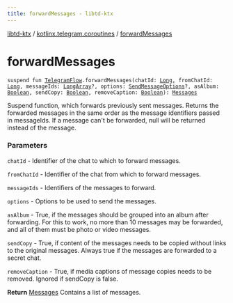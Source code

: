 ```yaml
---
title: forwardMessages - libtd-ktx
---
```


[libtd-ktx](../index.html) / [kotlinx.telegram.coroutines](index.html) / [forwardMessages](./forward-messages.html)

# forwardMessages

`suspend fun `[`TelegramFlow`](../kotlinx.telegram.core/-telegram-flow/index.html)`.forwardMessages(chatId: `[`Long`](https://kotlinlang.org/api/latest/jvm/stdlib/kotlin/-long/index.html)`, fromChatId: `[`Long`](https://kotlinlang.org/api/latest/jvm/stdlib/kotlin/-long/index.html)`, messageIds: `[`LongArray`](https://kotlinlang.org/api/latest/jvm/stdlib/kotlin/-long-array/index.html)`?, options: `[`SendMessageOptions`](https://tdlibx.github.io/td/docs/org/drinkless/td/libcore/telegram/TdApi/SendMessageOptions.html)`?, asAlbum: `[`Boolean`](https://kotlinlang.org/api/latest/jvm/stdlib/kotlin/-boolean/index.html)`, sendCopy: `[`Boolean`](https://kotlinlang.org/api/latest/jvm/stdlib/kotlin/-boolean/index.html)`, removeCaption: `[`Boolean`](https://kotlinlang.org/api/latest/jvm/stdlib/kotlin/-boolean/index.html)`): `[`Messages`](https://tdlibx.github.io/td/docs/org/drinkless/td/libcore/telegram/TdApi/Messages.html)

Suspend function, which forwards previously sent messages. Returns the forwarded messages in the
same order as the message identifiers passed in messageIds. If a message can't be forwarded, null
will be returned instead of the message.

### Parameters

`chatId` - Identifier of the chat to which to forward messages.

`fromChatId` - Identifier of the chat from which to forward messages.

`messageIds` - Identifiers of the messages to forward.

`options` - Options to be used to send the messages.

`asAlbum` - True, if the messages should be grouped into an album after forwarding. For this
to work, no more than 10 messages may be forwarded, and all of them must be photo or video messages.

`sendCopy` - True, if content of the messages needs to be copied without links to the original
messages. Always true if the messages are forwarded to a secret chat.

`removeCaption` - True, if media captions of message copies needs to be removed. Ignored if
sendCopy is false.

**Return**
[Messages](https://tdlibx.github.io/td/docs/org/drinkless/td/libcore/telegram/TdApi/Messages.html) Contains a list of messages.

